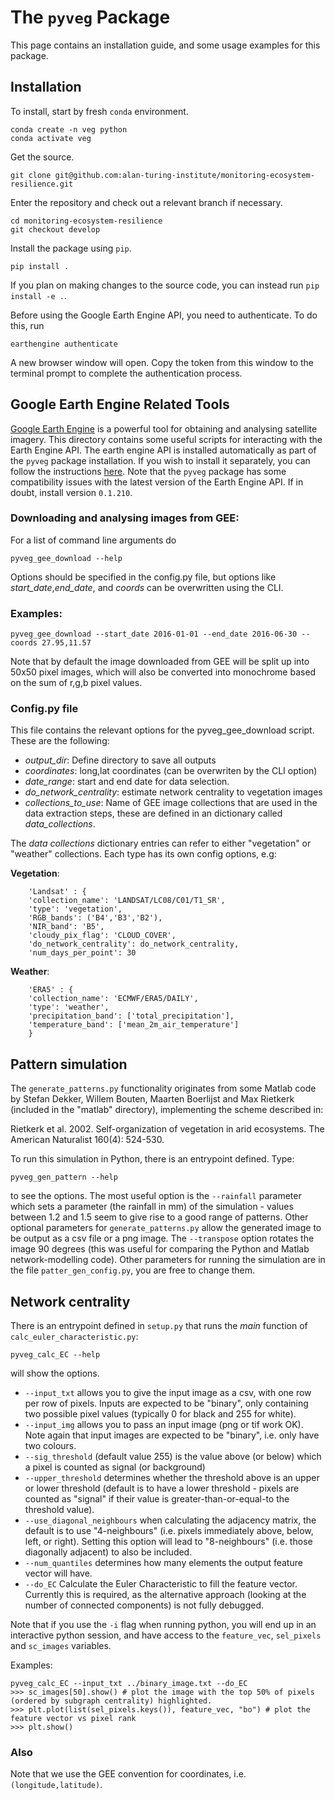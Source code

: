 # The `pyveg` Package

This page contains an installation guide, and some usage examples for this package.

## Installation

To install, start by fresh `conda` environment.
```
conda create -n veg python
conda activate veg
```
Get the source.
```
git clone git@github.com:alan-turing-institute/monitoring-ecosystem-resilience.git
```
Enter the repository and check out a relevant branch if necessary.
```
cd monitoring-ecosystem-resilience
git checkout develop
```
Install the package using `pip`.
```
pip install .
```
If you plan on making changes to the source code, you can instead run `pip install -e .`.

Before using the Google Earth Engine API, you need to authenticate. To do this, run
```
earthengine authenticate
```
A new browser window will open. Copy the token from this window to the terminal prompt to complete the authentication process.


## Google Earth Engine Related Tools

[Google Earth Engine](https://earthengine.google.com) is a powerful tool for obtaining and analysing satellite imagery.
This directory contains some useful scripts for interacting with the Earth Engine API. 
The earth engine API is installed automatically as part of the `pyveg` package installation. 
If you wish to install it separately, you can follow the instructions [here](https://developers.google.com/earth-engine/python_install_manual).
Note that the `pyveg` package has some compatibility issues with the latest version of the Earth Engine API. If in doubt, install version `0.1.210`.

### Downloading and analysing images from GEE:

For a list of command line arguments do
```
pyveg_gee_download --help
```

Options should be specified in the config.py file, but options like *start_date*,*end_date*, and *coords* can be overwritten using the CLI.

### Examples:
```
pyveg_gee_download --start_date 2016-01-01 --end_date 2016-06-30 --coords 27.95,11.57 
```

Note that by default the image downloaded from GEE will be split up into 50x50 pixel images, which will also be
converted into monochrome based on the sum of r,g,b pixel values.

### Config.py file

This file contains the relevant options for the pyveg_gee_download script. These are
the following:

- *output_dir*: Define directory to save all outputs 
- *coordinates*: long,lat coordinates (can be overwriten by the CLI option) 
- *date_range*: start and end date for data selection.
- *do_network_centrality*:  estimate network centrality to vegetation images
- *collections_to_use*: Name of GEE image collections that are used in the data extraction steps,
these are defined in an dictionary called *data_collections*.

The *data collections* dictionary entries can refer to either "vegetation" or "weather" collections.
Each type has its own config options, e.g:
    
   **Vegetation**:
        
        'Landsat' : {
        'collection_name': 'LANDSAT/LC08/C01/T1_SR',
        'type': 'vegetation',
        'RGB_bands': ('B4','B3','B2'),
        'NIR_band': 'B5',
        'cloudy_pix_flag': 'CLOUD_COVER',
        'do_network_centrality': do_network_centrality,
        'num_days_per_point': 30

    
   **Weather**:

        'ERA5' : {
        'collection_name': 'ECMWF/ERA5/DAILY',
        'type': 'weather',
        'precipitation_band': ['total_precipitation'],
        'temperature_band': ['mean_2m_air_temperature']
        }  



## Pattern simulation

The ```generate_patterns.py``` functionality originates from some Matlab code by Stefan Dekker, Willem Bouten, Maarten Boerlijst and Max Rietkerk (included in the "matlab" directory), implementing the scheme described in:

Rietkerk et al. 2002. Self-organization of vegetation in arid ecosystems. The American Naturalist 160(4): 524-530.

To run this simulation in Python, there is an entrypoint defined.  Type:
```
pyveg_gen_pattern --help
```
to see the options.  The most useful option is the `--rainfall` parameter which sets a parameter (the rainfall in mm) of the simulation - values between 1.2 and 1.5 seem to give rise to a good range of patterns.
Other optional parameters for `generate_patterns.py` allow the generated image to be output as a csv file or a png image.  The `--transpose` option rotates the image 90 degrees (this was useful for comparing the Python and Matlab network-modelling code).
Other parameters for running the simulation are in the file `patter_gen_config.py`, you are free to change them.


## Network centrality

There is an entrypoint defined in `setup.py` that runs the *main* function of `calc_euler_characteristic.py`:
```
pyveg_calc_EC --help
```
will show the options.

* `--input_txt` allows you to give the input image as a csv, with one row per row of pixels.  Inputs are expected to be "binary", only containing two possible pixel values (typically 0 for black and 255 for white).
* `--input_img` allows you to pass an input image (png or tif work OK).  Note again that input images are expected to be "binary", i.e. only have two colours.
* `--sig_threshold` (default value 255) is the value above (or below) which a pixel is counted as signal (or background)
* `--upper_threshold` determines whether the threshold above is an upper or lower threshold (default is to have a lower threshold - pixels are counted as "signal" if their value is greater-than-or-equal-to the threshold value).
* `--use_diagonal_neighbours` when calculating the adjacency matrix, the default is to use "4-neighbours" (i.e. pixels immediately above, below, left, or right).  Setting this option will lead to "8-neighbours" (i.e. those diagonally adjacent) to also be included.
* `--num_quantiles` determines how many elements the output feature vector will have.
* `--do_EC` Calculate the Euler Characteristic to fill the feature vector.  Currently this is required, as the alternative approach (looking at the number of connected components) is not fully debugged.

Note that if you use the `-i` flag when running python, you will end up in an interactive python session, and have access to the `feature_vec`, `sel_pixels` and `sc_images` variables.

Examples:
```
pyveg_calc_EC --input_txt ../binary_image.txt --do_EC
>>> sc_images[50].show() # plot the image with the top 50% of pixels (ordered by subgraph centrality) highlighted.
>>> plt.plot(list(sel_pixels.keys()), feature_vec, "bo") # plot the feature vector vs pixel rank
>>> plt.show()
```

### Also

Note that we use the GEE convention for coordinates, i.e. `(longitude,latitude)`.
